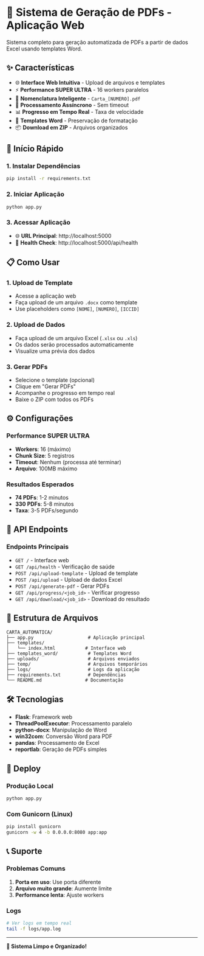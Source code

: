 # 🚀 Sistema de Geração de PDFs - Aplicação Web

Sistema completo para geração automatizada de PDFs a partir de dados Excel usando templates Word.

## ✨ Características

- 🌐 **Interface Web Intuitiva** - Upload de arquivos e templates
- ⚡ **Performance SUPER ULTRA** - 16 workers paralelos
- 📄 **Nomenclatura Inteligente** - `Carta_[NUMERO].pdf`
- 🔄 **Processamento Assíncrono** - Sem timeout
- 📊 **Progresso em Tempo Real** - Taxa de velocidade
- 🎨 **Templates Word** - Preservação de formatação
- 📦 **Download em ZIP** - Arquivos organizados

## 🚀 Início Rápido

### 1. Instalar Dependências
```bash
pip install -r requirements.txt
```

### 2. Iniciar Aplicação
```bash
python app.py
```

### 3. Acessar Aplicação
- 🌐 **URL Principal**: http://localhost:5000
- 🔗 **Health Check**: http://localhost:5000/api/health

## 📋 Como Usar

### 1. Upload de Template
- Acesse a aplicação web
- Faça upload de um arquivo `.docx` como template
- Use placeholders como `[NOME]`, `[NUMERO]`, `[ICCID]`

### 2. Upload de Dados
- Faça upload de um arquivo Excel (`.xlsx` ou `.xls`)
- Os dados serão processados automaticamente
- Visualize uma prévia dos dados

### 3. Gerar PDFs
- Selecione o template (opcional)
- Clique em "Gerar PDFs"
- Acompanhe o progresso em tempo real
- Baixe o ZIP com todos os PDFs

## ⚙️ Configurações

### Performance SUPER ULTRA
- **Workers**: 16 (máximo)
- **Chunk Size**: 5 registros
- **Timeout**: Nenhum (processa até terminar)
- **Arquivo**: 100MB máximo

### Resultados Esperados
- **74 PDFs**: 1-2 minutos
- **330 PDFs**: 5-8 minutos
- **Taxa**: 3-5 PDFs/segundo

## 🔧 API Endpoints

### Endpoints Principais
- `GET /` - Interface web
- `GET /api/health` - Verificação de saúde
- `POST /api/upload-template` - Upload de template
- `POST /api/upload` - Upload de dados Excel
- `POST /api/generate-pdf` - Gerar PDFs
- `GET /api/progress/<job_id>` - Verificar progresso
- `GET /api/download/<job_id>` - Download do resultado

## 📁 Estrutura de Arquivos

```
CARTA_AUTOMATICA/
├── app.py                    # Aplicação principal
├── templates/
│   └── index.html           # Interface web
├── templates_word/           # Templates Word
├── uploads/                  # Arquivos enviados
├── temp/                     # Arquivos temporários
├── logs/                     # Logs da aplicação
├── requirements.txt          # Dependências
└── README.md                # Documentação
```

## 🛠️ Tecnologias

- **Flask**: Framework web
- **ThreadPoolExecutor**: Processamento paralelo
- **python-docx**: Manipulação de Word
- **win32com**: Conversão Word para PDF
- **pandas**: Processamento de Excel
- **reportlab**: Geração de PDFs simples

## 🚀 Deploy

### Produção Local
```bash
python app.py
```

### Com Gunicorn (Linux)
```bash
pip install gunicorn
gunicorn -w 4 -b 0.0.0.0:8080 app:app
```

## 📞 Suporte

### Problemas Comuns
1. **Porta em uso**: Use porta diferente
2. **Arquivo muito grande**: Aumente limite
3. **Performance lenta**: Ajuste workers

### Logs
```bash
# Ver logs em tempo real
tail -f logs/app.log
```

---

**🎉 Sistema Limpo e Organizado!** 